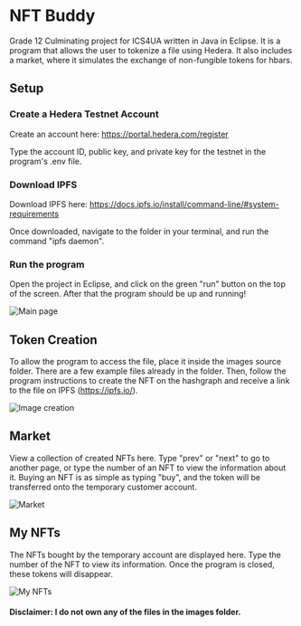 # NFT Buddy
Grade 12 Culminating project for ICS4UA written in Java in Eclipse. It is a program that allows the user to tokenize a file using Hedera. It also includes a market, where it simulates the exchange of non-fungible tokens for hbars.

## Setup
### Create a Hedera Testnet Account
Create an account here: https://portal.hedera.com/register

Type the account ID, public key, and private key for the testnet in the program's .env file.

### Download IPFS
Download IPFS here: https://docs.ipfs.io/install/command-line/#system-requirements

Once downloaded, navigate to the folder in your terminal, and run the command "ipfs daemon".

### Run the program
Open the project in Eclipse, and click on the green "run" button on the top of the screen. After that the program should be up and running!

![Main page](https://i.imgur.com/Bu2Oaz1.png)

## Token Creation
To allow the program to access the file, place it inside the images source folder. There are a few example files already in the folder. Then, follow the program instructions to create the NFT on the hashgraph and receive a link to the file on IPFS (https://ipfs.io/).

![Image creation](https://i.imgur.com/unkHbai.png)

## Market
View a collection of created NFTs here. Type "prev" or "next" to go to another page, or type the number of an NFT to view the information about it. Buying an NFT is as simple as typing "buy", and the token will be transferred onto the temporary customer account.

![Market](https://i.imgur.com/D7xf5b1.png)

## My NFTs
The NFTs bought by the temporary account are displayed here. Type the number of the NFT to view its information. Once the program is closed, these tokens will disappear.

![My NFTs](https://i.imgur.com/vZ6tD58.png)

#### Disclaimer: I do not own any of the files in the images folder.
